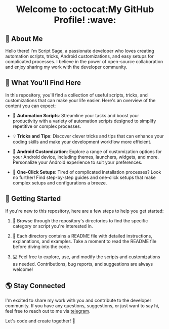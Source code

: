 

<h1 align="center">Welcome to :octocat:My GitHub Profile! :wave:</h1>

## :raising_hand: About Me

Hello there! I'm Script Sage, a passionate developer who loves creating automation scripts, tricks, Android customizations, and easy setups for complicated processes. I believe in the power of open-source collaboration and enjoy sharing my work with the developer community.

## :file_folder: What You'll Find Here

In this repository, you'll find a collection of useful scripts, tricks, and customizations that can make your life easier. Here's an overview of the content you can expect:

- :robot: **Automation Scripts**: Streamline your tasks and boost your productivity with a variety of automation scripts designed to simplify repetitive or complex processes.

- :bulb: **Tricks and Tips**: Discover clever tricks and tips that can enhance your coding skills and make your development workflow more efficient.

- :iphone: **Android Customization**: Explore a range of customization options for your Android device, including themes, launchers, widgets, and more. Personalize your Android experience to suit your preferences.

- :rocket: **One-Click Setups**: Tired of complicated installation processes? Look no further! Find step-by-step guides and one-click setups that make complex setups and configurations a breeze.

## :rocket: Getting Started

If you're new to this repository, here are a few steps to help you get started:

1. :file_folder: Browse through the repository's directories to find the specific category or script you're interested in.

2. :page_with_curl: Each directory contains a README file with detailed instructions, explanations, and examples. Take a moment to read the README file before diving into the code.

3. :computer: Feel free to explore, use, and modify the scripts and customizations as needed. Contributions, bug reports, and suggestions are always welcome!

## :earth_americas: Stay Connected

I'm excited to share my work with you and contribute to the developer community. If you have any questions, suggestions, or just want to say hi, feel free to reach out to me via [telegram](https://t.me/Mr_G0OD).

Let's code and create together! :rocket:
